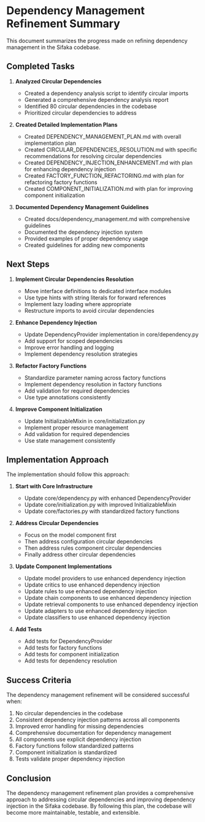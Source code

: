 # Dependency Management Refinement Summary

This document summarizes the progress made on refining dependency management in the Sifaka codebase.

## Completed Tasks

1. **Analyzed Circular Dependencies**
   - Created a dependency analysis script to identify circular imports
   - Generated a comprehensive dependency analysis report
   - Identified 80 circular dependencies in the codebase
   - Prioritized circular dependencies to address

2. **Created Detailed Implementation Plans**
   - Created DEPENDENCY_MANAGEMENT_PLAN.md with overall implementation plan
   - Created CIRCULAR_DEPENDENCIES_RESOLUTION.md with specific recommendations for resolving circular dependencies
   - Created DEPENDENCY_INJECTION_ENHANCEMENT.md with plan for enhancing dependency injection
   - Created FACTORY_FUNCTION_REFACTORING.md with plan for refactoring factory functions
   - Created COMPONENT_INITIALIZATION.md with plan for improving component initialization

3. **Documented Dependency Management Guidelines**
   - Created docs/dependency_management.md with comprehensive guidelines
   - Documented the dependency injection system
   - Provided examples of proper dependency usage
   - Created guidelines for adding new components

## Next Steps

1. **Implement Circular Dependencies Resolution**
   - Move interface definitions to dedicated interface modules
   - Use type hints with string literals for forward references
   - Implement lazy loading where appropriate
   - Restructure imports to avoid circular dependencies

2. **Enhance Dependency Injection**
   - Update DependencyProvider implementation in core/dependency.py
   - Add support for scoped dependencies
   - Improve error handling and logging
   - Implement dependency resolution strategies

3. **Refactor Factory Functions**
   - Standardize parameter naming across factory functions
   - Implement dependency resolution in factory functions
   - Add validation for required dependencies
   - Use type annotations consistently

4. **Improve Component Initialization**
   - Update InitializableMixin in core/initialization.py
   - Implement proper resource management
   - Add validation for required dependencies
   - Use state management consistently

## Implementation Approach

The implementation should follow this approach:

1. **Start with Core Infrastructure**
   - Update core/dependency.py with enhanced DependencyProvider
   - Update core/initialization.py with improved InitializableMixin
   - Update core/factories.py with standardized factory functions

2. **Address Circular Dependencies**
   - Focus on the model component first
   - Then address configuration circular dependencies
   - Then address rules component circular dependencies
   - Finally address other circular dependencies

3. **Update Component Implementations**
   - Update model providers to use enhanced dependency injection
   - Update critics to use enhanced dependency injection
   - Update rules to use enhanced dependency injection
   - Update chain components to use enhanced dependency injection
   - Update retrieval components to use enhanced dependency injection
   - Update adapters to use enhanced dependency injection
   - Update classifiers to use enhanced dependency injection

4. **Add Tests**
   - Add tests for DependencyProvider
   - Add tests for factory functions
   - Add tests for component initialization
   - Add tests for dependency resolution

## Success Criteria

The dependency management refinement will be considered successful when:

1. No circular dependencies in the codebase
2. Consistent dependency injection patterns across all components
3. Improved error handling for missing dependencies
4. Comprehensive documentation for dependency management
5. All components use explicit dependency injection
6. Factory functions follow standardized patterns
7. Component initialization is standardized
8. Tests validate proper dependency injection

## Conclusion

The dependency management refinement plan provides a comprehensive approach to addressing circular dependencies and improving dependency injection in the Sifaka codebase. By following this plan, the codebase will become more maintainable, testable, and extensible.
